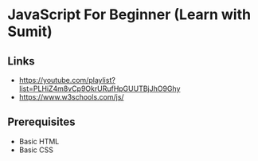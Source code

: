 # JavaScript For Beginner (Learn with Sumit)

## Links

-   https://youtube.com/playlist?list=PLHiZ4m8vCp9OkrURufHpGUUTBjJhO9Ghy
-   https://www.w3schools.com/js/

## Prerequisites

-   Basic HTML
-   Basic CSS
